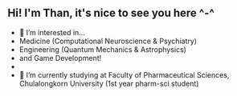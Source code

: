 ## Hi! I'm Than, it's nice to see you here ^-^

- 🔬 I’m interested in...
- Medicine (Computational Neuroscience & Psychiatry)
- Engineering (Quantum Mechanics & Astrophysics)
- and Game Development!
- 
- 🌱 I’m currently studying at Faculty of Pharmaceutical Sciences, Chulalongkorn University (1st year pharm-sci student)

<!---
TheRainAfter/TheRainAfter is a ✨ special ✨ repository because its `README.md` (this file) appears on your GitHub profile.
You can click the Preview link to take a look at your changes.
--->
